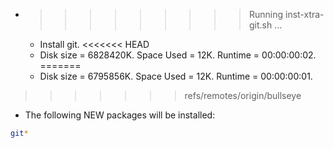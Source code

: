 * >>>>>>>>> Running inst-xtra-git.sh ...
  * Install git.
<<<<<<< HEAD
  * Disk size = 6828420K. Space Used = 12K. Runtime = 00:00:00:02.
=======
  * Disk size = 6795856K. Space Used = 12K. Runtime = 00:00:00:01.
>>>>>>> refs/remotes/origin/bullseye
  * The following NEW packages will be installed:
  ```bash
git*
  ```
